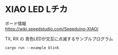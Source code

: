 # XIAO LED Lチカ

ボード情報  
https://wiki.seeedstudio.com/Seeeduino-XIAO/

TX, RX の 青色LEDが交互に点滅するサンプルプログラム

```
cargo run --example blink
```